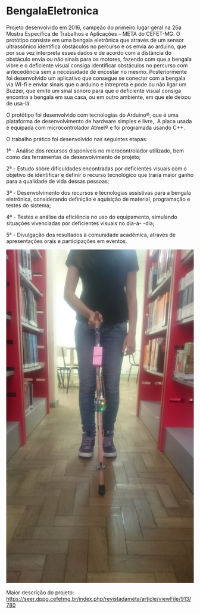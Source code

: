 # BengalaEletronica

Projeto desenvolvido em 2016, campeão do primeiro lugar geral na 26a Mostra Específica de Trabalhos e
Aplicações – META do CEFET-MG. O protótipo consiste em uma bengala eletrônica que através de um sensor ultrassônico identifica obstáculos no percurso e os envia ao arduino,
que por sua vez interpreta esses dados e de acordo com a distância do obstáculo envia ou não sinais para os motores, fazendo com que a bengala vibre e o deficiente visual
consiga identificar obstáculos no percurso com antecedência sem a necessidade de encostar no mesmo. Posteriormente foi desenvolvido um aplicativo que consegue se conectar com a 
bengala via WI-fi e enviar sinais que o arduino e intrepreta e pode ou não ligar um Buzzer, que emite um sinal sonoro para que o deficiente visual consiga encontra a bengala em sua casa, ou em outro ambiente, em que ele deixou de usa-lá.

O protótipo foi desenvolvido com tecnologias do Arduino®, que é
uma plataforma de desenvolvimento de hardware simples e livre,. A placa usada é
equipada com microcontrolador Atmel® e foi programada usando C++.


O trabalho prático foi desenvolvido nas seguintes etapas: 

1ª - Análise
dos recursos disponíveis no microcontrolador utilizado, bem como
das ferramentas de desenvolvimento de projeto; 

2ª - Estudo sobre
dificuldades encontradas por deficientes visuais com o objetivo de
identificar e definir o recurso tecnológico que traria maior ganho
para a qualidade de vida dessas pessoas;

3ª - Desenvolvimento dos
recursos e tecnologias assistivas para a bengala eletrônica, considerando definição e aquisição de material, programação e testes do
sistema; 

4ª - Testes e análise da eficiência no uso do equipamento,
simulando situações vivenciadas por deficientes visuais no dia-a-
-dia; 

5ª - Divulgação dos resultados à comunidade acadêmica, através de apresentações orais e participações em eventos.

![Bengala](./Imagens/bengala_uso.JPG "Bengala")

Maior descrição do projeto: https://seer.dppg.cefetmg.br/index.php/revistadameta/article/viewFile/913/780
